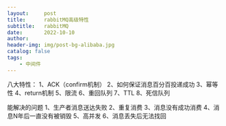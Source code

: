 ```yaml
---
layout:     post
title:      rabbitMQ高级特性
subtitle:   rabbitMQ
date:       2022-10-10
author:     
header-img: img/post-bg-alibaba.jpg
catalog: false
tags:
    - 中间件
---
```


八大特性：
1、ACK（confirm机制）
2、如何保证消息百分百投递成功
3、幂等性
4、return机制
5、限流
6、重回队列
7、TTL
8、死信队列

能解决的问题
1、生产者消息送达失败
2、重复消费
3、消息没有成功消费
4、消息N年后一直没有被销毁
5、高并发
6、消息丢失后无法找回
